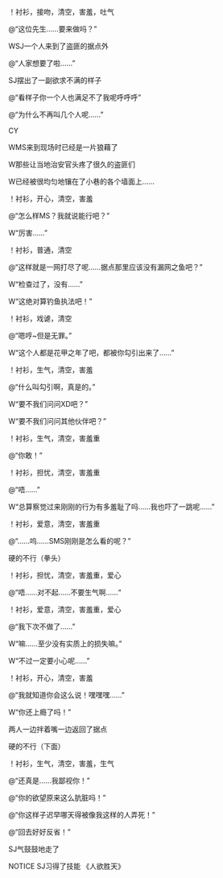 ！衬衫，接吻，清空，害羞，吐气

@“这位先生……要来做吗？”

WSJ一个人来到了盗匪的据点外

@“人家想要了啦……”

SJ摆出了一副欲求不满的样子

@“看样子你一个人也满足不了我呢呼呼呼”

@“为什么不再叫几个人呢……”

CY

WMS来到现场时已经是一片狼藉了

W那些让当地治安官头疼了很久的盗匪们

W已经被很均匀地镶在了小巷的各个墙面上……

！衬衫，开心，清空，害羞

@“怎么样MS？我就说能行吧？”

W“厉害……”

！衬衫，普通，清空

@“这样就是一网打尽了呢……据点那里应该没有漏网之鱼吧？”

W“检查过了，没有……”

W“这绝对算钓鱼执法吧！”

！衬衫，戏谑，清空

@“嗯哼~但是无罪。”

W“这个人都是花甲之年了吧，都被你勾引出来了……”

！衬衫，生气，清空，害羞

@“什么叫勾引啊，真是的。”

W“要不我们问问XD吧？”

W“要不我们问问其他伙伴吧？”

！衬衫，生气，清空，害羞重

@“你敢！”

！衬衫，担忧，清空，害羞重

@“唔……”

W“总算察觉过来刚刚的行为有多羞耻了吗……我也吓了一跳呢……”

！衬衫，爱意，清空，害羞重

@“……呜……SMS刚刚是怎么看的呢？”



硬的不行（拳头）

！衬衫，担忧，清空，害羞重，爱心

@“唔……对不起……不要生气啊……“

！衬衫，爱意，清空，害羞重，爱心

@“我下次不做了……”

W“嘛……至少没有实质上的损失嘛。”

W“不过一定要小心呢……”

！衬衫，开心，清空，害羞

@“我就知道你会这么说！嘿嘿嘿……”

W“你还上瘾了吗！”

两人一边拌着嘴一边返回了据点



硬的不行（下面）

！衬衫，生气，清空，害羞，生气

@“还真是……我鄙视你！”

@“你的欲望原来这么肮脏吗！”

@“你这样子迟早哪天得被像我这样的人弄死！”

@“回去好好反省！”

SJ气鼓鼓地走了



NOTICE SJ习得了技能 《人欲胜天》
